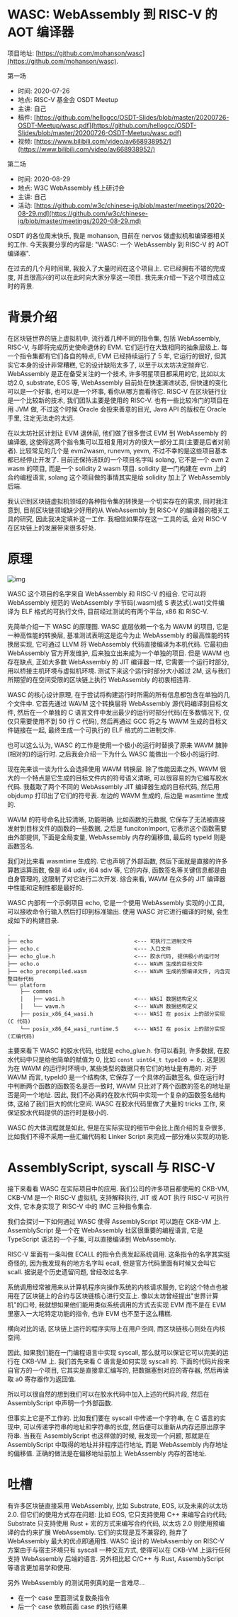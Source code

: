 # WASC: WebAssembly 到 RISC-V 的 AOT 编译器

项目地址: [https://github.com/mohanson/wasc](https://github.com/mohanson/wasc).

第一场

- 时间: 2020-07-26
- 地点: RISC-V 基金会 OSDT Meetup
- 主讲: 自己
- 稿件: [https://github.com/hellogcc/OSDT-Slides/blob/master/20200726-OSDT-Meetup/wasc.pdf](https://github.com/hellogcc/OSDT-Slides/blob/master/20200726-OSDT-Meetup/wasc.pdf)
- 视频: [https://www.bilibili.com/video/av668938952/](https://www.bilibili.com/video/av668938952/)

第二场

- 时间: 2020-08-29
- 地点: W3C WebAssembly 线上研讨会
- 主讲: 自己
- 活动: [https://github.com/w3c/chinese-ig/blob/master/meetings/2020-08-29.md](https://github.com/w3c/chinese-ig/blob/master/meetings/2020-08-29.md)

OSDT 的各位周末快乐, 我是 mohanson, 目前在 nervos 做虚拟机和编译器相关的工作. 今天我要分享的内容是: "WASC: 一个 WebAssembly 到 RISC-V 的 AOT 编译器".

在过去的几个月时间里, 我投入了大量时间在这个项目上. 它已经拥有不错的完成度, 并且很高兴的可以在此时向大家分享这一项目. 我先来介绍一下这个项目成立时的背景.

# 背景介绍

在区块链世界的链上虚拟机中, 流行着几种不同的指令集, 包括 WebAssembly, RISC-V, 与即将完成历史使命退休的 EVM. 它们运行在大致相同的抽象层级上. 每一个指令集都有它们各自的特点, EVM 已经持续运行了 5 年, 它运行的很好, 但其实它本身的设计非常糟糕, 它的设计缺陷太多了, 以至于以太坊决定抛弃它. WebAssembly 是正在备受关注的一个技术, 许多明星项目都采用的它, 比如以太坊2.0, substrate, EOS 等, WebAssembly 目前处在快速演进状态, 但快速的变化可以是一个好事, 也可以是一个坏事, 看你从哪方面看待它. RISC-V 在区块链行业是一个比较新的技术, 我们团队主要是使用的 RISC-V. 也有一些比较冷门的项目在用 JVM 做, 不过这个时候 Oracle 会投来善意的目光, Java API 的版权在 Oracle 手里, 注定无法走的太远.

在以太坊社区计划让 EVM 退休前, 他们做了很多尝试 EVM 到 WebAssembly 的编译器, 这使得这两个指令集可以互相复用对方的很大一部分工具(主要是后者对前者). 比较常见的几个是 evm2wasm, runevm, yevm, 不过不幸的是这些项目基本都已经停止开发了. 目前还保持活跃的一个项目名字叫 solang, 它不是一个 evm 2 wasm 的项目, 而是一个 solidity 2 wasm 项目. solidity 是一门构建在 evm
上的合约编程语言, solang 这个项目做的事情其实是给 solidity 加上了 WebAssembly 后端.

我认识到区块链虚拟机领域的各种指令集的转换是一个切实存在的需求, 同时我注意到, 目前区块链领域缺少好用的从 WebAssembly 到 RISC-V 的编译器的相关工具的研究, 因此我决定填补这一工作. 我相信如果存在这一工具的话, 会对 RISC-V 在区块链上的发展带来很多好处.

# 原理

![img](/img/speech/wasc/wasc.png)

WASC 这个项目的名字来自 WebAssembly 和 RISC-V 的组合. 它可以将 WebAssembly 规范的 WebAssembly 字节码(.wasm)或 S 表达式(.wat)文件编译为 ELF 格式的可执行文件, 目前经过测试的有两个平台, x86 和 RISC-V.

先简单介绍一下 WASC 的原理图. WASC 底层依赖一个名为 WAVM 的项目, 它是一种高性能的转换层, 基准测试表明这是迄今为止 WebAssembly 的最高性能的转换层实现, 它可通过 LLVM 将 WebAssembly 代码直接编译为本机代码. 它最初由 WebAssembly 官方开发维护, 后来独立出来成为一个单独的项目. 但是 WAVM 也存在缺点, 正如大多数 WebAssembly 的 JIT 编译器一样, 它需要一个运行时部分, 用以桥接主机环境与虚拟机环境. 测试下来这个运行时部分大小超过 2M, 这与我们所期望的在空间受限的区块链上执行 WebAssembly 的初衷相违背.

WASC 的核心设计原理, 在于尝试将构建运行时所需的所有信息都包含在单独的几个文件中. 它首先通过 WAVM 这个转换层将 WebAssembly 源代码编译到目标文件, 然后在一个单独的 C 语言文件中发出最少的运行时部分代码(在多数情况下, 仅仅只需要使用不到 50 行 C 代码), 然后再通过 GCC 将之与 WAVM 生成的目标文件链接在一起, 最终生成一个可执行的 ELF 格式的二进制文件.

也可以这么认为, WASC 的工作是使用一个极小的运行时替换了原来 WAVM 臃肿(相对的)的运行时. 之后我会介绍一下为什么 WASC 能做出一个极小的运行时.

现在先来谈一谈为什么会选择使用 WAVM 转换层. 除了性能因素之外, WAVM 很大的一个特点是它生成的目标文件内的符号语义清晰, 可以很容易的为它编写胶水代码. 我截取了两个不同的 WebAssembly JIT 编译器生成的目标代码, 然后用 objdump 打印出了它们的符号表. 左边的 WAVM 生成的, 后边是 wasmtime 生成的.

WAVM 的符号命名比较清晰, 功能明确. 比如函数的元数据, 它保存了无法被直接发射到目标文件的函数的一些数据, 之后是 funcitonImport, 它表示这个函数需要由外部提供, 下面是全局变量, WebAssembly 内存的偏移值, 最后的 typeId 则是函数签名.

我们对比来看 wasmtime 生成的. 它也声明了外部函数, 然后下面就是直接的许多算数运算函数, 像是 i64 udiv, i64 sdiv 等, 它的内存, 函数签名等关键信息都是由自身管理的, 这限制了对它进行二次开发. 综合来看, WAVM 在众多的 JIT 编译器中性能和定制性都是最好的.

WASC 内部有一个示例项目 echo, 它是一个使用 WebAssembly 实现的小工具, 可以接收命令行输入然后打印到标准输出. 使用 WASC 对它进行编译的时候, 会生成如下的构建目录.


```text
.
├── echo                                <--- 可执行二进制文件
├── echo.c                              <--- 入口文件
├── echo_glue.h                         <--- 胶水代码, 提供极小的运行时
├── echo.o                              <--- WAVM 生成的目标文件
├── echo_precompiled.wasm               <--- WAVM 生成的预编译文件, 内含完整目标代码
└── platform
    ├── common
    │   ├── wasi.h                      <--- WASI 数据结构定义
    │   └── wavm.h                      <--- WAVM 数据结构定义
    ├── posix_x86_64_wasi.h             <--- WASI 在 posix 上的部分实现(C 代码)
    └── posix_x86_64_wasi_runtime.S     <--- WASI 在 posix 上的部分实现(汇编代码)
```

主要来看下 WASC 的胶水代码, 也就是 echo_glue.h. 你可以看到, 许多数据, 在胶水代码中只是给他简单的赋值为 0, 比如 `const uint64_t typeId0 = 0;`. 这是因为在 WAVM 的运行时环境中, 某些类型的数据只有它们的地址是有用的. 对于 WAVM 而言, typeId0 是一个结构体, 它保存了一个具体的函数签名, 但在运行时中判断两个函数的函数签名是否一致时, WAVM 只比对了两个函数的签名的地址是否是同一个地址. 因此, 我们不必真的在胶水代码中实现一个复杂的函数签名结构体, 这给了我们巨大的优化空间. WASC 在胶水代码里做了大量的 tricks 工作, 来保证胶水代码提供的运行时是极小的.

WASC 的大体流程就是如此, 但是在实际实现的细节中会比上面介绍的复杂很多, 比如我们不得不采用一些汇编代码和 Linker Script 来完成一部分难以实现的功能.

# AssemblyScript, syscall 与 RISC-V

接下来看看 WASC 在实际项目中的应用. 我们公司的许多项目都使用的 CKB-VM, CKB-VM 是一个 RISC-V 虚拟机, 支持解释执行, JIT 或 AOT 执行 RISC-V 可执行文件, 它本身实现了 RISC-V 中的 IMC 三种指令集合.

我们会探讨一下如何通过 WASC 使得 AssemblyScript 可以跑在 CKB-VM 上. AssemblyScript 是一个在 WebAssembly 社区很重要的编程语言, 它是 TypeScript 语法的一个子集, 可以直接编译到 WebAssembly.

RISC-V 里面有一条叫做 ECALL 的指令负责发起系统调用. 这条指令的名字其实挺奇怪的, 因为我发现有的地方名字叫 ecall, 但是官方代码里面有时候又会叫它 scall. 据说是个历史遗留问题, 曾经改过名字.

系统调用经常被用来从计算机程序向操作系统的内核请求服务, 它的这个特点也被用在了区块链上的合约与区块链核心进行交互上. 像以太坊曾经提出"世界计算机"的口号, 我就想如果他们能用类似系统调用的方式去实现 EVM 而不是在 EVM 里塞入一大坨特定功能的指令, 也许 EVM 也不至于这么糟糕.

横向对比的话, 区块链上运行的程序实际上在用户空间, 而区块链核心则处在内核空间.

因此, 如果我们能在一门编程语言中实现 syscall, 那么就可以保证它可以完美的运行在 CKB-VM 上. 我们首先来看 C 语言是如何实现 syscall 的. 下面的代码片段来自官方的一个项目, 它其实是直接拿汇编写的, 把数据塞到对应的寄存器, 然后再读取 a0 寄存器作为返回值.

所以可以很自然的想到我们可以在胶水代码中加入上述的代码片段, 然后在 AssemblyScript 中声明一个外部函数.

但事实上它是不工作的. 比如我们要在 syscall 中传递一个字符串, 在 C 语言的实现中, 可以传递字符串的地址和字符串的长度, 然后便可以重新从内存还原出原字符串. 当我在 AssemblyScript 也这样做的时候, 我发现一个问题, 那就是在 AssemblyScript 中取得的地址并非程序运行地址, 而是 WebAssembly 内存地址的偏移值. 正确的做法是在偏移地址前加上 WebAssembly 内存的首地址.

# 吐槽

有许多区块链直接采用 WebAssembly, 比如 Substrate, EOS, 以及未来的以太坊 2.0. 但它们的使用方式存在问题: 比如 EOS, 它只支持使用 C++ 来编写合约代码; Substrate 只支持使用 Rust + 宏的方式来编写合约代码, 以太坊 2.0 则使用预编译的合约来扩展 WebAssembly. 它们的实现是互不兼容的, 抛弃了 WebAssembly 最大的优点即通用性. WASC 设计的 WebAssembly on RISC-V 方案由于与宿主环境只有 syscall 一种交互方式, 使得可以在 CKB-VM 上运行任何支持 WebAssembly 后端的语言. 另外相比起 C/C++ 与 Rust, AssemblyScript 等语言更加易学和使用.


另外 WebAssembly 的测试用例真的是一言难尽...

- 在一个 case 里面测试复数条指令
- 后一个 case 依赖前面 case 的执行结果
